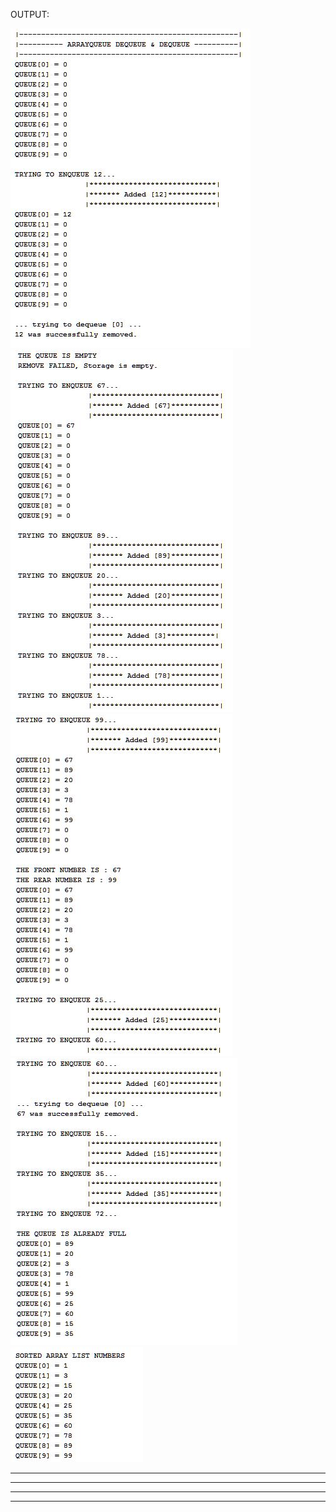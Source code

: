 OUTPUT:

![alt text][img1]
![alt text][img2]
![alt text][img3]
![alt text][img4]
![alt text][img5]

[img1]:https://github.com/lvcc-dsa/Students/blob/master/BSIS/Ca%25C3%25B1eda-Mark-Paul/array-queue/arrayqueue1.JPG
-----
[img2]:https://github.com/lvcc-dsa/Students/blob/master/BSIS/Ca%25C3%25B1eda-Mark-Paul/array-queue/arrayqueue2.JPG
-----
[img3]:https://github.com/lvcc-dsa/Students/blob/master/BSIS/Ca%25C3%25B1eda-Mark-Paul/array-queue/arrayqueue3.JPG
-----
[img4]:https://github.com/lvcc-dsa/Students/blob/master/BSIS/Ca%25C3%25B1eda-Mark-Paul/array-queue/arrayqueue4.JPG
-----
[img5]:https://github.com/lvcc-dsa/Students/blob/master/BSIS/Ca%25C3%25B1eda-Mark-Paul/array-queue/arrayqueue5.JPG
